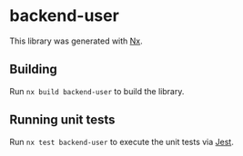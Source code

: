 # backend-user

This library was generated with [Nx](https://nx.dev).

## Building

Run `nx build backend-user` to build the library.

## Running unit tests

Run `nx test backend-user` to execute the unit tests via [Jest](https://jestjs.io).
